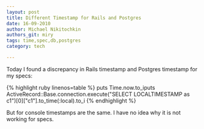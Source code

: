 ```yaml
---
layout: post
title: Different Timestamp for Rails and Postgres
date: 16-09-2010
author: Michael Nikitochkin
authors_git: miry
tags: time,spec,db,postgres
category: tech

---
```


Today I found a discrepancy in Rails timestamp and Postgres timestamp for my specs:

{% highlight ruby linenos=table %}
puts Time.now.to_iputs ActiveRecord::Base.connection.execute("SELECT LOCALTIMESTAMP as c1")[0]["c1"].to_time(:local).to_i
{% endhighlight %}

<!--cut-->

But for console timestamps are the same. I have no idea why it is not working for specs.
